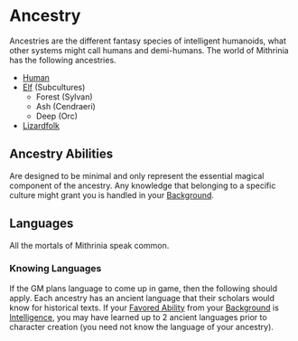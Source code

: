 # Ancestry

Ancestries are the different fantasy species of intelligent humanoids, what other systems might call humans and demi-humans. The world of Mithrinia has the following ancestries.

- [Human](Human.md)
- [Elf](Elf.md) (Subcultures)
	- Forest (Sylvan)
	- Ash (Cendraeri)
	- Deep (Orc)
- [Lizardfolk](Lizardfolk.md)

## Ancestry Abilities

Are designed to be minimal and only represent the essential magical component of the ancestry. Any knowledge that belonging to a specific culture might grant you is handled in your [Background](../Backgrounds/Background.md).

## Languages

All the mortals of Mithrinia speak common.

### Knowing Languages

If the GM plans language to come up in game, then the following should apply. Each ancestry has an ancient language that their scholars would know for historical texts. If your [Favored Ability](../Backgrounds/Favored%20Ability.md) from your [Background](../Backgrounds/Background.md) is [Intelligence](../Abilities/Intelligence.md), you may have learned up to 2 ancient languages prior to character creation (you need not know the language of your ancestry).
